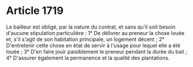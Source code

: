 # Article 1719

Le bailleur est obligé, par la nature du contrat, et sans qu'il soit besoin d'aucune stipulation particulière :   1° De délivrer au preneur la chose louée et, s'il s'agit de son habitation principale, un logement décent ;   2° D'entretenir cette chose en état de servir à l'usage pour lequel elle a été louée ;   3° D'en faire jouir paisiblement le preneur pendant la durée du bail ;   4° D'assurer également la permanence et la qualité des plantations.
